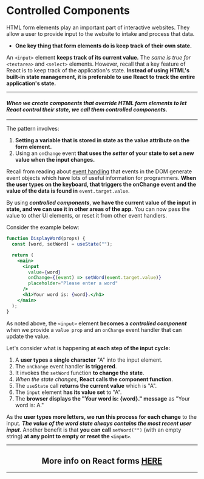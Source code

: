 # Controlled Components

HTML form elements play an important part of interactive websites. They allow a user to provide input to the website to intake and process that data. 
  * **One key thing that form elements do is keep track of their own state.**

An ```<input>``` element **keeps track of its current value.** The *same is true for* ```<textarea>``` and ```<select>``` elements. However, recall that a key feature of React is to keep track of the application's state. **Instead of using HTML's built-in state management, it is preferable to use React to track the entire application's state.**
___________________________________________________________________________________________________________________________________

#### ***When we create components that override HTML form elements to let React control their state, we call them controlled components.*** ###

___________________________________________________________________________________________________________________________________

The pattern involves:
  1. **Setting a variable that is stored in state as the value attribute on the form element.**
  2. Using an ```onChange``` event **that uses the *setter* of your state to set a new value when the input changes.**

Recall from reading about [event handling](https://web.compass.lighthouselabs.ca/b631bae2-8484-42cf-88f9-8cf856c9e11c) that events in the DOM generate event objects which have lots of useful information for programmers. **When the user types on the keyboard, that triggers the onChange event and the value of the data is found in** ```event.target.value```.

By using ***controlled components***, **we have the current value of the input in state, and we can use it in other areas of the app.** You can now pass the value to other UI elements, or reset it from other event handlers.

Consider the example below:
```jsx
function DisplayWord(props) {
  const [word, setWord] = useState("");

  return (
    <main>
      <input
        value={word}
        onChange={(event) => setWord(event.target.value)}
        placeholder="Please enter a word"
      />
      <h1>Your word is: {word}.</h1>
    </main>
  );
}
```

As noted above, the ```<input>``` element **becomes a *controlled component*** when we provide a ```value prop``` and an ```onChange``` event handler that can update the value.

Let's consider what is happening **at each step of the input cycle:**
  1. A **user types a single character** "A" into the input element.
  2. The ```onChange``` event handler **is triggered**.
  3. It invokes the ```setWord``` function **to change the state**.
  4. *When the state changes*, **React calls the component function**.
  5. The ```useState``` call **returns the current value** which is "A".
  6. The ```input``` element **has its value set** to "A".
  7. The **browser displays the "Your word is: {word}." message** as "Your word is: A."

As the **user types more letters, we run this process for each change** to the input. ***The value of the word state always contains the most recent user input***. Another benefit is that **you can call** ```setWord("")``` (with an empty string) **at any point to empty or reset the ```<input>```**.

________________________________________________________________________________________________________________________________________________________________________

## <center>More info on React forms [HERE](https://reactjs.org/docs/forms.html)</center>

________________________________________________________________________________________________________________________________________________________________________
